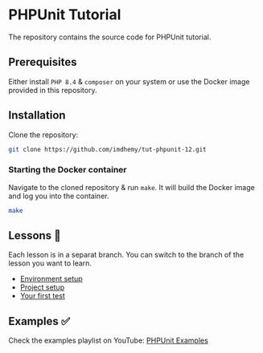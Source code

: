 # PHPUnit Tutorial

The repository contains the source code for PHPUnit tutorial.

## Prerequisites

Either install `PHP 8.4` & `composer` on your system or use the Docker image provided in this repository.

## Installation

Clone the repository:

```bash
git clone https://github.com/imdhemy/tut-phpunit-12.git
```

### Starting the Docker container

Navigate to the cloned repository & run `make`. It will build the Docker image and log you into the container.

```bash
make
```

## Lessons 🎥

Each lesson is in a separat branch. You can switch to the branch of the lesson you want to learn.

- [Environment setup](https://www.youtube.com/watch?v=G9s0y80tOyc)
- [Project setup](https://youtu.be/LSScfSxuYRg)
- [Your first test](https://youtu.be/olWl_4ooKCc)

## Examples ✅

Check the examples playlist on
YouTube: [PHPUnit Examples](https://www.youtube.com/playlist?list=PLSD0Nj_sQSYIXztgYHkM6AchDY_nXWSFK)
